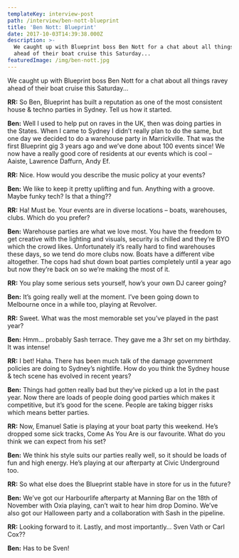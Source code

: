 ```yaml
---
templateKey: interview-post
path: /interview/ben-nott-blueprint
title: 'Ben Nott: Blueprint'
date: 2017-10-03T14:39:38.000Z
description: >-
  We caught up with Blueprint boss Ben Nott for a chat about all things ravey
  ahead of their boat cruise this Saturday...
featuredImage: /img/ben-nott.jpg
---
```


We caught up with Blueprint boss Ben Nott for a chat about all things ravey ahead of their boat cruise this Saturday...

**RR:** So Ben, Blueprint has built a reputation as one of the most consistent house & techno parties in Sydney. Tell us how it started.

**Ben:** Well I used to help put on raves in the UK, then was doing parties in the States. When I came to Sydney I didn’t really plan to do the same, but one day we decided to do a warehouse party in Marrickville. That was the first Blueprint gig 3 years ago and we’ve done about 100 events since! We now have a really good core of residents at our events which is cool – Aaiste, Lawrence Daffurn, Andy Ef.

**RR:** Nice. How would you describe the music policy at your events?

**Ben:** We like to keep it pretty uplifting and fun. Anything with a groove. Maybe funky tech? Is that a thing??

**RR:** Ha! Must be. Your events are in diverse locations – boats, warehouses, clubs. Which do you prefer?

**Ben:** Warehouse parties are what we love most. You have the freedom to get creative with the lighting and visuals, security is chilled and they’re BYO which the crowd likes. Unfortunately it’s really hard to find warehouses these days, so we tend do more clubs now. Boats have a different vibe altogether. The cops had shut down boat parties completely until a year ago but now they’re back on so we’re making the most of it.

**RR:** You play some serious sets yourself, how’s your own DJ career going?

**Ben:** It’s going really well at the moment. I’ve been going down to Melbourne once in a while too, playing at Revolver.

**RR:** Sweet. What was the most memorable set you’ve played in the past year?

**Ben:** Hmm… probably Sash terrace. They gave me a 3hr set on my birthday. It was intense!

**RR:** I bet! Haha. There has been much talk of the damage government policies are doing to Sydney’s nightlife. How do you think the Sydney house & tech scene has evolved in recent years?

**Ben:** Things had gotten really bad but they’ve picked up a lot in the past year. Now there are loads of people doing good parties which makes it competitive, but it’s good for the scene. People are taking bigger risks which means better parties.

**RR:** Now, Emanuel Satie is playing at your boat party this weekend. He’s dropped some sick tracks, Come As You Are is our favourite. What do you think we can expect from his set?

**Ben:** We think his style suits our parties really well, so it should be loads of fun and high energy. He’s playing at our afterparty at Civic Underground too.

**RR:** So what else does the Blueprint stable have in store for us in the future?

**Ben:** We’ve got our Harbourlife afterparty at Manning Bar on the 18th of November with Oxia playing, can’t wait to hear him drop Domino. We’ve also got our Halloween party and a collaboration with Sash in the pipeline.

**RR:** Looking forward to it. Lastly, and most importantly… Sven Vath or Carl Cox??

**Ben:** Has to be Sven!

